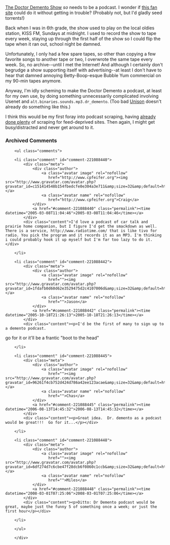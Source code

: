 [The Doctor Demento Show][demento] *so* needs to be a podcast.  I wonder if [this fan site][demento2] could do it without getting in trouble?  (Probably not, but I'd gladly seed torrents!)

  Back when I was in 6th grade, the show used to play on the local oldies station, KISS FM, Sundays at midnight.  I used to record the show to tape every week, staying up through the first half of the show so I could flip the tape when it ran out, school night be damned.
  
  Unfortunately, I only had a few spare tapes, so other than copying a few favorite songs to another tape or two, I overwrote the same tape every week.  So, no archive--until I met the Internet!  And although I certainly don't begrudge a show supporting itself with advertising--at least I don't have to hear that damned annoying Betty-Boop-esque Bubble Yum commercial on my 90-min tapes anymore.
  
  Anyway, I'm idly scheming to make the Doctor Demento a podcast, at least for my own use, by doing something unnecessarily complicated involving Usenet and `alt.binaries.sounds.mp3.dr_demento`.  (Too bad [Unison][unison] doesn't already do something like this.)  
  
  I think this would be my first foray into podcast scraping, having [already done plenty][scraper] of scraping for feed-deprived sites.  Then again, I might get busy/distracted and never get around to it.

[scraper]:http://www.decafbad.com/twiki/bin/view/Main/XslScraper
[demento2]:http://www.thedoctordementoshow.com/
[demento]:http://www.drdemento.com/
[unison]:http://www.panic.com/unison/

<div id="comments" class="comments archived-comments">
            <h3>Archived Comments</h3>
            
        <ul class="comments">
            
        <li class="comment" id="comment-221088440">
            <div class="meta">
                <div class="author">
                    <a class="avatar image" rel="nofollow" 
                       href="http://www.cpfeifer.org"><img src="http://www.gravatar.com/avatar.php?gravatar_id=c151414548b154fbedcfe0e304a3e711&amp;size=32&amp;default=http://mediacdn.disqus.com/1320279820/images/noavatar32.png"/></a>
                    <a class="avatar name" rel="nofollow" 
                       href="http://www.cpfeifer.org">Craig</a>
                </div>
                <a href="#comment-221088440" class="permalink"><time datetime="2005-03-08T11:04:46">2005-03-08T11:04:46</time></a>
            </div>
            <div class="content">I'd love a podcast of car talk and prairie home companion, but I figure I'd get the smackdown as well. There is a service, http://www.radiotime.com/ that is like tivo for radio. You pick the program and it records it as an MP3. I'm thinking i could probably hook it up myself but I'm far too lazy to do it.</div>
            
        </li>
    
        <li class="comment" id="comment-221088442">
            <div class="meta">
                <div class="author">
                    <a class="avatar image" rel="nofollow" 
                       href=""><img src="http://www.gravatar.com/avatar.php?gravatar_id=1fdafb0d60d62e3529475d2c4107006d&amp;size=32&amp;default=http://mediacdn.disqus.com/1320279820/images/noavatar32.png"/></a>
                    <a class="avatar name" rel="nofollow" 
                       href="">Jason</a>
                </div>
                <a href="#comment-221088442" class="permalink"><time datetime="2005-10-18T21:26:13">2005-10-18T21:26:13</time></a>
            </div>
            <div class="content"><p>I'd be the first of many to sign up to a demento podcast.
go for it or it'll be a frantic "boot to the head"</p></div>
            
        </li>
    
        <li class="comment" id="comment-221088445">
            <div class="meta">
                <div class="author">
                    <a class="avatar image" rel="nofollow" 
                       href=""><img src="http://www.gravatar.com/avatar.php?gravatar_id=96261f4cb752d424d786a42ee123acae&amp;size=32&amp;default=http://mediacdn.disqus.com/1320279820/images/noavatar32.png"/></a>
                    <a class="avatar name" rel="nofollow" 
                       href="">Chas</a>
                </div>
                <a href="#comment-221088445" class="permalink"><time datetime="2006-08-13T14:45:32">2006-08-13T14:45:32</time></a>
            </div>
            <div class="content"><p>Great idea.  Dr. demento as a podcast would be great!!!  Go for it...</p></div>
            
        </li>
    
        <li class="comment" id="comment-221088448">
            <div class="meta">
                <div class="author">
                    <a class="avatar image" rel="nofollow" 
                       href=""><img src="http://www.gravatar.com/avatar.php?gravatar_id=6df274d7c6cbe47f28dcb6f0860c1ccb&amp;size=32&amp;default=http://mediacdn.disqus.com/1320279820/images/noavatar32.png"/></a>
                    <a class="avatar name" rel="nofollow" 
                       href="">Miles</a>
                </div>
                <a href="#comment-221088448" class="permalink"><time datetime="2008-03-01T07:25:06">2008-03-01T07:25:06</time></a>
            </div>
            <div class="content"><p>Ditto: Dr Demento podcast would be great, maybe just the funny 5 of something once a week; or just the first hour</p></div>
            
        </li>
    
        </ul>
    
        </div>
    